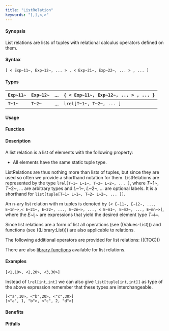```yaml
---
title: "ListRelation"
keywords: "[,],<,>"
---
```


#### Synopsis

List relations are lists of tuples with relational calculus operators defined on them.

#### Syntax

`[ < Exp~11~, Exp~12~, ... > , < Exp~21~, Exp~22~, ... > , ... ]`

#### Types

| `Exp~11~` |  `Exp~12~` |  ...  | `{ < Exp~11~, Exp~12~, ... > , ... }`   |
| --- | --- | --- | --- |
| `T~1~`    |    `T~2~`  |  ...  |  `lrel[T~1~, T~2~, ... ]`               |


#### Usage

#### Function

#### Description

A list relation is a list of elements with the following property:

*  All elements have the same static tuple type.


ListRelations are thus nothing more than lists of tuples, but since they are used so often we provide a shorthand notation for them.
ListRelations are represented by the type `lrel[T~1~ L~1~, T~2~ L~2~, ... ]`, where _T_~1~, _T_~2~, ... are arbitrary types and
_L_~1~, _L_~2~, ... are optional labels. It is a shorthand for `list[tuple[T~1~ L~1~, T~2~ L~2~, ... ]]`.

An n-ary list relation with m tuples is denoted by
 `[< E~11~, E~12~, ..., E~1n~>,< E~21~, E~22~, ..., E~2n~>, ..., < E~m1~, E~m2~, ..., E~mn~>]`, 
where the _E_~ij~ are expressions that yield the desired element type _T_~i~.

Since list relations are a form of list all operations (see ((Values-List))) and functions
(see ((Library:List))) are also applicable to relations.

The following additional operators are provided for list relations:
(((TOC)))

There are also [library functions]((Library:ListRelation)) available for list relations.


#### Examples

```rascal-shell
[<1,10>, <2,20>, <3,30>]
```

Instead of `lrel[int,int]` we can also give `list[tuple[int,int]]` as type of the above expression
remember that these types are interchangeable.

```rascal-shell,continue
[<"a",10>, <"b",20>, <"c",30>]
[<"a", 1, "b">, <"c", 2, "d">]
```

#### Benefits

#### Pitfalls

